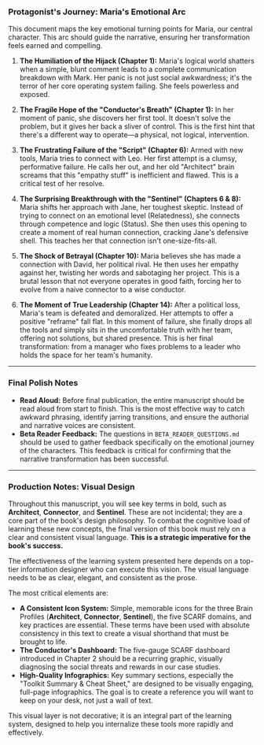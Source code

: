 ### Protagonist's Journey: Maria's Emotional Arc

This document maps the key emotional turning points for Maria, our central character. This arc should guide the narrative, ensuring her transformation feels earned and compelling.

1.  **The Humiliation of the Hijack (Chapter 1):** Maria's logical world shatters when a simple, blunt comment leads to a complete communication breakdown with Mark. Her panic is not just social awkwardness; it's the terror of her core operating system failing. She feels powerless and exposed.

2.  **The Fragile Hope of the "Conductor's Breath" (Chapter 1):** In her moment of panic, she discovers her first tool. It doesn't solve the problem, but it gives her back a sliver of control. This is the first hint that there's a different way to operate—a physical, not logical, intervention.

3.  **The Frustrating Failure of the "Script" (Chapter 6):** Armed with new tools, Maria tries to connect with Leo. Her first attempt is a clumsy, performative failure. He calls her out, and her old "Architect" brain screams that this "empathy stuff" is inefficient and flawed. This is a critical test of her resolve.

4.  **The Surprising Breakthrough with the "Sentinel" (Chapters 6 & 8):** Maria shifts her approach with Jane, her toughest skeptic. Instead of trying to connect on an emotional level (Relatedness), she connects through competence and logic (Status). She then uses this opening to create a moment of real human connection, cracking Jane's defensive shell. This teaches her that connection isn't one-size-fits-all.

5.  **The Shock of Betrayal (Chapter 10):** Maria believes she has made a connection with David, her political rival. He then uses her empathy against her, twisting her words and sabotaging her project. This is a brutal lesson that not everyone operates in good faith, forcing her to evolve from a naive connector to a wise conductor.

6.  **The Moment of True Leadership (Chapter 14):** After a political loss, Maria's team is defeated and demoralized. Her attempts to offer a positive "reframe" fall flat. In this moment of failure, she finally drops all the tools and simply sits in the uncomfortable truth with her team, offering not solutions, but shared presence. This is her final transformation: from a manager who fixes problems to a leader who holds the space for her team's humanity.

---
### **Final Polish Notes**

*   **Read Aloud:** Before final publication, the entire manuscript should be read aloud from start to finish. This is the most effective way to catch awkward phrasing, identify jarring transitions, and ensure the authorial and narrative voices are consistent.
*   **Beta Reader Feedback:** The questions in `BETA_READER_QUESTIONS.md` should be used to gather feedback specifically on the emotional journey of the characters. This feedback is critical for confirming that the narrative transformation has been successful.

---
### **Production Notes: Visual Design**

Throughout this manuscript, you will see key terms in bold, such as **Architect**, **Connector**, and **Sentinel**. These are not incidental; they are a core part of the book's design philosophy. To combat the cognitive load of learning these new concepts, the final version of this book must rely on a clear and consistent visual language. **This is a strategic imperative for the book's success.**

The effectiveness of the learning system presented here depends on a top-tier information designer who can execute this vision. The visual language needs to be as clear, elegant, and consistent as the prose.

The most critical elements are:
*   **A Consistent Icon System:** Simple, memorable icons for the three Brain Profiles (**Architect**, **Connector**, **Sentinel**), the five SCARF domains, and key practices are essential. These terms have been used with absolute consistency in this text to create a visual shorthand that must be brought to life.
*   **The Conductor's Dashboard:** The five-gauge SCARF dashboard introduced in Chapter 2 should be a recurring graphic, visually diagnosing the social threats and rewards in our case studies.
*   **High-Quality Infographics:** Key summary sections, especially the "Toolkit Summary & Cheat Sheet," are designed to be visually engaging, full-page infographics. The goal is to create a reference you will want to keep on your desk, not just a wall of text.

This visual layer is not decorative; it is an integral part of the learning system, designed to help you internalize these tools more rapidly and effectively.
      
